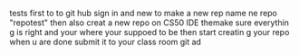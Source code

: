 tests
first to to git hub sign in and new to make a new rep
name ne repo "repotest"
then also creat a new repo on CS50 IDE
themake sure everythin g is right and your where your suppoed to be
then  start creatin g your repo
when u are done submit it to your class room  git ad